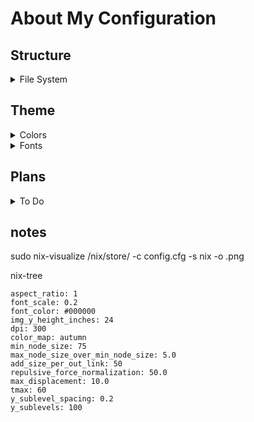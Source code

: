 # About My Configuration

  ## Structure
  <details>
    <summary> File System </summary>

```
.
├─ device
├┬ modules
│├─ flake
│├─ home
│├─ inner
│└─ outer
├─ configuration.nix
└─ flake.nix
```

  </details>

<h2>Theme</h2>

  <details>
    <summary> Colors </summary>

```
.
├┬ Colors
│├┬ Normal
││├─ #E03030
││├─ #E06030
││├─ #E0E030
││├─ #60E030
││├─ #30E030
││├─ #30E060
││├─ #30E0E0
││├─ #3060E0
││├─ #3030E0
││├─ #6030E0
││├─ #E060E0
││└─ #E03060
│└┬ Dim
│ ├─ #C02020
│ ├─ #C06030
│ ├─ #C0C030
│ ├─ #60C000
│ ├─ #30C030
│ ├─ #30C060
│ ├─ #30C0C0
│ ├─ #0060C0
│ ├─ #3030C0
│ ├─ #6030C0
│ ├─ #C030C0
│ └─ #C03060
└┬ Main
 ├┬ Dark
 │├─ #0D0D0D
 │├─ #191919
 │├─ #262626
 │├─ #333333
 │├─ #404040
 │├─ #4D4D4D
 │├─ #595959 
 │├─ #666666
 │└─ #737373
 ├┬ Gray
 │└─ #808080
 └┬ Light
  ├─ #8C8C8C
  ├─ #999999
  ├─ #A6A6A6
  ├─ #B3B3B3
  ├─ #BFBFBF
  ├─ #CCCCCC
  ├─ #D9D9D9
  ├─ #E6E6E6
  └─ #F2F2F2
```    

  </details>

  <details>
    <summary> Fonts </summary>

```
.
├┬ Sans-Serif
│└─ Aerial
├┬ Serif
│└─ Tymes
├┬ Mono
│└─ 0xproto Nerd Font
└┬ Emojis
 └─ Twimoji
```

  </details>

  <h2> Plans </h2>

  <details>
    <summary> To Do </summary>


  - [ ] Find a patchbay for pipewire that i like

  - [ ] Config Start Menu etc

  - [ ] Harden
   - https://linux-audit.com/
   - https://github.com/CISOfy/lynis

  </details>

  ## notes

  sudo nix-visualize /nix/store/<package> -c config.cfg -s nix -o <name>.png

  nix-tree

  ```
  aspect_ratio: 1
  font_scale: 0.2
  font_color: #000000
  img_y_height_inches: 24
  dpi: 300
  color_map: autumn
  min_node_size: 75
  max_node_size_over_min_node_size: 5.0
  add_size_per_out_link: 50
  repulsive_force_normalization: 50.0
  max_displacement: 10.0
  tmax: 60
  y_sublevel_spacing: 0.2
  y_sublevels: 100
  ```